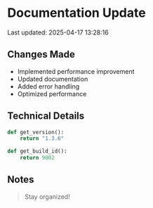 # Documentation Update

Last updated: 2025-04-17 13:28:16

## Changes Made
- Implemented performance improvement
- Updated documentation
- Added error handling
- Optimized performance

## Technical Details
```python
def get_version():
    return "1.3.6"

def get_build_id():
    return 9002
```

## Notes
> Stay organized!

